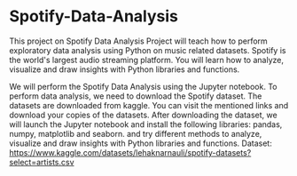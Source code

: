 # Spotify-Data-Analysis

This project on Spotify Data Analysis Project will teach how to perform exploratory data analysis using Python on music related datasets.
Spotify is the world's largest audio streaming platform. You will learn how to analyze, visualize and draw insights with Python libraries and functions.

We will perform the Spotify Data Analysis using the Jupyter notebook. To perform data analysis, we need to download the Spotify dataset.
The datasets are downloaded from kaggle. You can visit the mentioned links and download your copies of the datasets.
After downloading the dataset, we will launch the Jupyter notebook and install the following libraries: pandas, numpy, matplotlib and seaborn.
and try different methods to analyze, visualize and draw insights with Python libraries and functions.
Dataset:
https://www.kaggle.com/datasets/lehaknarnauli/spotify-datasets?select=artists.csv
